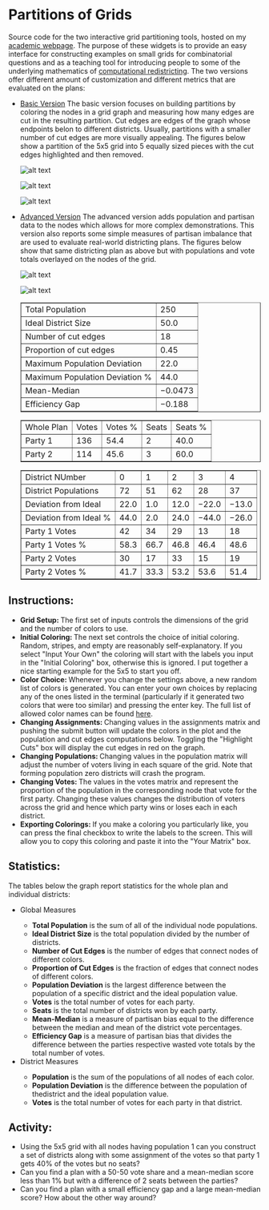 # Partitions of Grids

Source code for the two interactive grid partitioning tools, hosted on my <a href="https//people.csail.mit.edu/ddeford">academic webpage</a>. The purpose of these widgets is to provide an easy interface for constructing examples on small grids for combinatorial questions and as a teaching tool for introducing people to some of the underlying mathematics of <a href="https//people.csail.mit.edu/ddeford/CAPR.php">computational redistricting</a>. The two versions offer different amount of customization and different metrics that are evaluated on the plans: 
<ul>
  <li>  <a href="https//people.csail.mit.edu/ddeford/grid_cuts.html">Basic Version</a> The basic version focuses on building partitions by coloring the nodes in a grid graph and measuring how many edges are cut in the resulting partition. Cut edges are edges of the graph whose endpoints belon to different districts. Usually, partitions with a smaller number of cut edges are more visually appealing. The figures below show a partition of the 5x5 grid into 5 equally sized pieces with the cut edges highlighted and then removed. </li>
  
![alt text](https://github.com/drdeford/grid_districts/blob/master/Figures/basic1.png "Partition of a 5x5 grid")
  
![alt text](https://github.com/drdeford/grid_districts/blob/master/Figures/basic2.png "Highlighting the cut edges")
    
![alt text](https://github.com/drdeford/grid_districts/blob/master/Figures/basic3.png "After cutting the edges")

  <li> <a href="https//people.csail.mit.edu/ddeford/grid_cuts_advanced.html">Advanced Version</a> The advanced version adds population and partisan data to the nodes which allows for more complex demonstrations. This version also reports some simple measures of partisan imbalance that are used to evaluate real-world districting plans. The figures below show that same districting plan as above but with populations and vote totals overlayed on the nodes of the grid. </li>
  
![alt text](https://github.com/drdeford/grid_districts/blob/master/Figures/adv2.png "Populations")
    
![alt text](https://github.com/drdeford/grid_districts/blob/master/Figures/adv3.png "Vote Totals")
<table border="1" cellpadding="5" cellspacing="5">
  <tr><td> Total Population </td><td>	250 </td></tr>
 <tr><td>Ideal District Size  </td><td>		50.0</td></tr>
 <tr><td>Number of cut edges  </td><td>		18</td></tr>
 <tr><td>Proportion of cut edges  </td><td>		0.45</td></tr>
 <tr><td>Maximum Population Deviation  </td><td>		22.0</td></tr>
 <tr><td>Maximum Population Deviation %  </td><td>		44.0</td></tr>
 <tr><td>Mean-Median  </td><td>		−0.0473</td></tr>
 <tr><td>Efficiency Gap  </td><td>		−0.188</td></tr>
</table>
  <table border="1" cellpadding="5" cellspacing="5">
 
<tr><td>Whole Plan  </td><td>		Votes  </td><td>		Votes %  </td><td>		Seats  </td><td>		Seats %</td></tr>
 <tr><td>Party 1  </td><td>		136 </td><td>	
	54.4 </td><td>	
	2 </td><td>	
	40.0</td></tr>
 <tr><td>Party 2  </td><td>		114 </td><td>	
	45.6 </td><td>	
	3 </td><td>	
	60.0</td></tr>
</table>
  <table border="1" cellpadding="5" cellspacing="5">

 <tr><td>District NUmber  </td><td>	 	0 </td><td>	
	1 </td><td>	
	2 </td><td>	
	3 </td><td>	
	4</td></tr>
 <tr><td>District Populations  </td><td>		72 </td><td>	
	51 </td><td>	
	62 </td><td>	
	28 </td><td>	
	37</td></tr>
 <tr><td>Deviation from Ideal  </td><td>		22.0 </td><td>	
	1.0 </td><td>	
	12.0 </td><td>	
	−22.0 </td><td>	
	−13.0</td></tr>
 <tr><td>Deviation from Ideal %  </td><td>		44.0 </td><td>	
	2.0 </td><td>	
	24.0 </td><td>	
	−44.0 </td><td>	
	−26.0</td></tr>
 <tr><td>Party 1 Votes  </td><td>		42 </td><td>	
	34 </td><td>	
	29 </td><td>	
	13 </td><td>	
	18</td></tr>
 <tr><td>Party 1 Votes %  </td><td>		58.3 </td><td>	
	66.7 </td><td>	
	46.8 </td><td>	
	46.4 </td><td>	
	48.6</td></tr>
 <tr><td>Party 2 Votes  </td><td>		30 </td><td>	
	17 </td><td>	
	33 </td><td>	
	15 </td><td>	
	19</td></tr>
 <tr><td>Party 2 Votes %  </td><td>		41.7 </td><td>	
	33.3 </td><td>	
	53.2 </td><td>	
	53.6 </td><td>	
	51.4</td></tr>
   </table>
  </ul>
  
  
  
   <h2>  Instructions: </h2>
<ul>
<li> <b>Grid Setup: </b> The first set of inputs controls the dimensions of the grid and the number of colors to use. </li>
<li> <b>Initial Coloring: </b>The next set controls the choice of initial coloring. Random, stripes, and empty are reasonably self-explanatory. If you select "Input Your Own" the coloring will start with
the labels you input in the "Initial Coloring" box, otherwise this is ignored. I put together a nice starting example for the 5x5 to start you off. </li>
<li><b>Color Choice: </b> Whenever you change the settings above, a new random list of colors is generated. You can enter your own choices by replacing any of the ones listed in the terminal (particularly if it generated two colors that were too similar) and pressing the enter key. The full list of 
allowed color names can be found <a href="https://matplotlib.org/gallery/color/named_colors.html"> here</a>. </li>
<li><b>Changing Assignments: </b> Changing values in the assignments matrix and pushing the submit button will update the colors in the plot and the population and cut edges computations below.
Toggling the "Highlight Cuts" box will display the cut edges in red on the graph.   </li>
<li><b>Changing Populations: </b> Changing values in the population matrix will adjust the number of voters living in each square of the grid. Note that forming population zero districts will crash the program. </li>
<li><b>Changing Votes: </b> The values in the votes matrix and represent the proportion of the population in the corresponding node that vote for the first party. Changing these values
changes the distribution of voters across the grid and hence which party wins or loses each in each district. </li>
<li><b>Exporting Colorings: </b> If you make a coloring you particularly like, you can press the final checkbox to write the labels to the screen. This will allow you to copy this coloring 
and paste it into the "Your Matrix" box. </li>
</ul>


<h2> Statistics:</h2>
The tables below the graph report statistics for the whole plan and individual districts:
<ul>
<li> Global Measures</li>
<ul>
<li> <b>Total Population</b> is the sum of all of the individual node populations.</li>
<li> <b>Ideal District Size</b> is the total population divided by the number of districts.</li>
<li> <b>Number of Cut Edges</b> is the number of edges that connect nodes of different colors.</li>
<li> <b>Proportion of Cut Edges</b> is the fraction of edges that connect nodes of different colors.</li>
<li> <b>Population Deviation</b> is the largest difference between the population of a specific district and the ideal population value.</li>
<li> <b>Votes</b> is the total number of votes for each party.</li>
<li> <b>Seats</b> is the total number of districts won by each party.</li>
<li> <b>Mean-Median</b> is a measure of partisan bias equal to the difference between the median and mean of the district vote percentages.</li>
<li> <b>Efficiency Gap</b> is a measure of partisan bias that divides the difference between the parties respective wasted vote totals by the total number of votes.</li>
</ul>
<li> District Measures</li>
<ul>
<li> <b>Population</b> is the sum of the populations of all nodes of each color.</li>
<li> <b>Population Deviation</b> is the difference between the population of thedistrict and the ideal population value.</li>
<li> <b>Votes</b> is the total number of votes for each party in that district.</li>
</ul>
</ul>
<h2> Activity:</h2> 

<ul>
<li> Using the 5x5 grid with all nodes having population 1 can you construct a set of districts along with some assignment of the votes so that party 1 gets 40% of the votes but no seats?</li>
<li> Can you find a plan with a 50-50 vote share and a mean-median score less than 1% but with a difference of 2 seats between the parties?</li>
<li> Can you find a plan with a small efficiency gap and a large mean-median score? How about the other way around?</li>
</ul>

